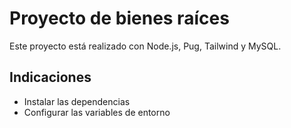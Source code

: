 # Proyecto de bienes raíces

Este proyecto está realizado con Node.js, Pug, Tailwind y MySQL.

## Indicaciones
* Instalar las dependencias
* Configurar las variables de entorno
